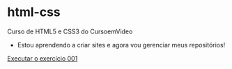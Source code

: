 # html-css
 Curso de HTML5 e CSS3 do CursoemVideo
 
 - Estou aprendendo a criar sites e agora vou gerenciar meus repositórios!


<a href="https://leticiaandrades.github.io/html-css/exercicios/ex001/">Executar o exercício 001</a>